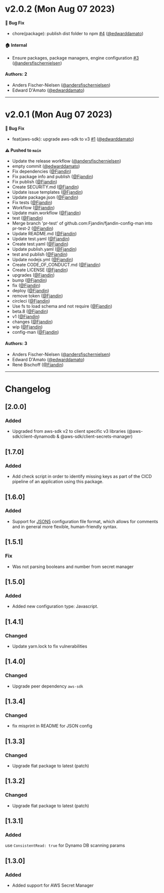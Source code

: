# v2.0.2 (Mon Aug 07 2023)

#### 🐛 Bug Fix

- chore(package): publish dist folder to npm [#4](https://github.com/pleo-io/config-man/pull/4) ([@edwarddamato](https://github.com/edwarddamato))

#### 🏠 Internal

- Ensure packages, package managers, engine configuration [#3](https://github.com/pleo-io/config-man/pull/3) ([@andersfischernielsen](https://github.com/andersfischernielsen))

#### Authors: 2

- Anders Fischer-Nielsen ([@andersfischernielsen](https://github.com/andersfischernielsen))
- Edward D'Amato ([@edwarddamato](https://github.com/edwarddamato))

---

# v2.0.1 (Mon Aug 07 2023)

#### 🐛 Bug Fix

- feat(aws-sdk): upgrade aws-sdk to v3 [#1](https://github.com/pleo-io/config-man/pull/1) ([@edwarddamato](https://github.com/edwarddamato))

#### ⚠️ Pushed to `main`

- Update the release workflow ([@andersfischernielsen](https://github.com/andersfischernielsen))
- empty commit ([@edwarddamato](https://github.com/edwarddamato))
- Fix dependencies ([@Fjandin](https://github.com/Fjandin))
- Fix package info and publish ([@Fjandin](https://github.com/Fjandin))
- Fix publish ([@Fjandin](https://github.com/Fjandin))
- Create SECURITY.md ([@Fjandin](https://github.com/Fjandin))
- Update issue templates ([@Fjandin](https://github.com/Fjandin))
- Update package.json ([@Fjandin](https://github.com/Fjandin))
- Fix tests ([@Fjandin](https://github.com/Fjandin))
- Workflow ([@Fjandin](https://github.com/Fjandin))
- Update main.workflow ([@Fjandin](https://github.com/Fjandin))
- test ([@Fjandin](https://github.com/Fjandin))
- Merge branch 'pr-test' of github.com:Fjandin/fjandin-config-man into pr-test-2 ([@Fjandin](https://github.com/Fjandin))
- Update README.md ([@Fjandin](https://github.com/Fjandin))
- Update test.yaml ([@Fjandin](https://github.com/Fjandin))
- Create test.yaml ([@Fjandin](https://github.com/Fjandin))
- Update publish.yaml ([@Fjandin](https://github.com/Fjandin))
- test and publish ([@Fjandin](https://github.com/Fjandin))
- Update nodejs.yml ([@Fjandin](https://github.com/Fjandin))
- Create CODE_OF_CONDUCT.md ([@Fjandin](https://github.com/Fjandin))
- Create LICENSE ([@Fjandin](https://github.com/Fjandin))
- upgrades ([@Fjandin](https://github.com/Fjandin))
- bump ([@Fjandin](https://github.com/Fjandin))
- fix ([@Fjandin](https://github.com/Fjandin))
- deploy ([@Fjandin](https://github.com/Fjandin))
- remove token ([@Fjandin](https://github.com/Fjandin))
- circleci ([@Fjandin](https://github.com/Fjandin))
- Use fs to load schema and not require ([@Fjandin](https://github.com/Fjandin))
- beta.8 ([@Fjandin](https://github.com/Fjandin))
- v1 ([@Fjandin](https://github.com/Fjandin))
- changes ([@Fjandin](https://github.com/Fjandin))
- wip ([@Fjandin](https://github.com/Fjandin))
- config-man ([@Fjandin](https://github.com/Fjandin))

#### Authors: 3

- Anders Fischer-Nielsen ([@andersfischernielsen](https://github.com/andersfischernielsen))
- Edward D'Amato ([@edwarddamato](https://github.com/edwarddamato))
- René Bischoff ([@Fjandin](https://github.com/Fjandin))

---

# Changelog

## [2.0.0]

### Added
- Upgraded from aws-sdk v2 to client specific v3 libraries (@aws-sdk/client-dynamodb & @aws-sdk/client-secrets-manager)

## [1.7.0]

### Added
- Add check script in order to identify missing keys as part of the CICD pipeline of an application using this package.

## [1.6.0]

### Added
- Support for [JSON5](https://json5.org/) configuration file format, which allows for comments and in general more flexible, human-friendly syntax.

## [1.5.1]
### Fix
- Was not parsing booleans and number from secret manager

## [1.5.0]
### Added
- Added new configuration type: Javascript.

## [1.4.1]
### Changed
 - Update yarn.lock to fix vulnerabilities

## [1.4.0]
### Changed
 - Upgrade peer dependency `aws-sdk`

## [1.3.4]
### Changed
 - fix misprint in README for JSON config
 
## [1.3.3]
### Changed
 - Upgrade flat package to latest (patch)

## [1.3.2]
### Changed
 - Upgrade flat package to latest (patch)

## [1.3.1]
### Added
use `ConsistentRead: true` for Dynamo DB scanning params

## [1.3.0]
### Added
- Added support for AWS Secret Manager
